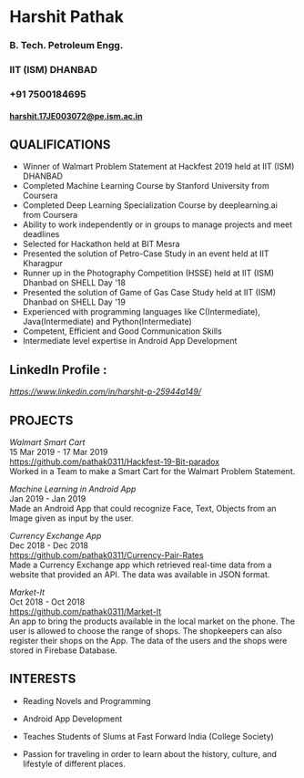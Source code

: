 # **Harshit Pathak**
### B. Tech. Petroleum Engg.
### IIT  (ISM) DHANBAD
### +91 7500184695
#### harshit.17JE003072@pe.ism.ac.in




## QUALIFICATIONS
* Winner of Walmart Problem Statement at Hackfest 2019 held at IIT (ISM) DHANBAD
* Completed Machine Learning Course by Stanford University from Coursera
* Completed Deep Learning Specialization Course by deeplearning.ai from Coursera
* Ability to work independently or in groups to manage projects and meet deadlines
* Selected for Hackathon held at BIT Mesra
* Presented the solution of Petro-Case Study in an event held at IIT Kharagpur
* Runner up in the Photography Competition (HSSE) held at IIT (ISM) Dhanbad on SHELL Day '18
* Presented the solution of Game of Gas Case Study held at IIT (ISM) Dhanbad on SHELL Day '19
* Experienced with programming languages like C(Intermediate), Java(Intermediate) and Python(Intermediate)
* Competent, Efficient and Good Communication Skills
* Intermediate level expertise in Android App Development

## LinkedIn Profile : 
   *https://www.linkedin.com/in/harshit-p-25944a149/*


## PROJECTS
  *Walmart Smart Cart*<br />
        15 Mar 2019 - 17 Mar 2019<br />
        https://github.com/pathak0311/Hackfest-19-Bit-paradox<br />
        Worked in a Team to make a Smart Cart for the Walmart Problem Statement.

  *Machine Learning in Android App*<br />
        Jan 2019 - Jan 2019<br />
        Made an Android App that could recognize Face, Text, Objects from an Image given as input by the user.
            
  *Currency Exchange App*<br />
        Dec 2018 - Dec 2018<br />
        https://github.com/pathak0311/Currency-Pair-Rates<br />
        Made a Currency Exchange app which retrieved real-time data from a website that provided an API. The data was    available in JSON format.

  *Market-It*<br />
        Oct 2018 - Oct 2018<br />
        https://github.com/pathak0311/Market-It<br />
        An app to bring the products available in the local market on the phone. The user is allowed to choose the range of shops. The shopkeepers can also register their shops on the App. The data of the users and the shops were stored in Firebase Database.
            
## INTERESTS
* Reading Novels and Programming

* Android App Development

* Teaches Students of Slums at Fast Forward India (College Society)

* Passion for traveling in order to learn about the history, culture, and lifestyle of different places.
